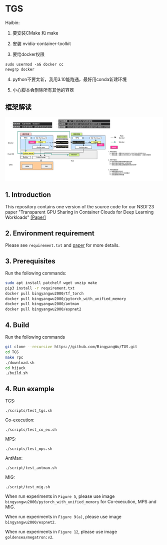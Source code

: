 # TGS

Haibin:

1. 要安装CMake 和 make
2. 安装 nvidia-container-toolkit

3. 要给docker权限
```
sudo usermod -aG docker cc
newgrp docker
```

4. python不要太新，我用3.10能跑通，最好用conda新建环境

5. 小心脚本会删除所有其他的容器


## 框架解读


![alt text](image.png)


## 1. Introduction

This repository contains one version of the source code for our NSDI'23 paper "Transparent GPU Sharing in Container Clouds for Deep Learning Workloads" [[Paper]](https://www.usenix.org/conference/nsdi23/presentation/wu)

## 2. Environment requirement

Please see `requirement.txt` and [paper](https://www.usenix.org/conference/nsdi23/presentation/wu) for more details.

## 3. Prerequisites

Run the following commands:

```bash
sudo apt install patchelf wget unzip make
pip3 install -r requirement.txt
docker pull bingyangwu2000/tf_torch
docker pull bingyangwu2000/pytorch_with_unified_memory
docker pull bingyangwu2000/antman
docker pull bingyangwu2000/espnet2
```

## 4. Build

Run the following commands

```bash
git clone --recursive https://github.com/BingyangWu/TGS.git
cd TGS
make rpc
./download.sh
cd hijack
./build.sh
```

## 4. Run example

TGS: 

```
./scripts/test_tgs.sh
```

Co-execution:

```
./scripts/test_co_ex.sh
```

MPS:

```
./scripts/test_mps.sh
```

AntMan:

```
./script/test_antman.sh
```

MIG:

```
./script/test_mig.sh
```

When run experiments in `Figure 5`, please use image `bingyangwu2000/pytorch_with_unified_memory` for Co-execution, MPS and MIG.

When run experiments in `Figure 9(a)`, please use image `bingyangwu2000/espnet2`. 

When run experiments in `Figure 12`, please use image `goldensea/megatron:v2`.